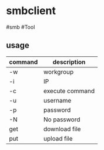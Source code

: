 # smbclient
#smb #Tool 


## usage
|command|description|
|---|---|
|-w|workgroup|
|-i| IP|
|-c| execute command|
|-u| username|
|-p| password|
|-N|No password|
|get| download file|
|put | upload file|